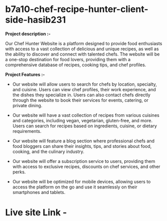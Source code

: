 # b7a10-chef-recipe-hunter-client-side-hasib231

**Project description :-**

Our Chef Hunter Website is a platform designed to provide food enthusiasts with access to a vast collection of delicious and unique recipes, as well as the ability to discover and connect with talented chefs. The website will be a one-stop destination for food lovers, providing them with a comprehensive database of recipes, cooking tips, and chef profiles.

**Project Features :-**

- Our website will allow users to search for chefs by location, specialty, and cuisine. Users can view chef profiles, their work experience, and the dishes they specialize in. Users can also contact chefs directly through the website to book their services for events, catering, or private dining.

- Our website will have a vast collection of recipes from various cuisines and categories, including vegan, vegetarian, gluten-free, and more. Users can search for recipes based on ingredients, cuisine, or dietary requirements.

- Our website will feature a blog section where professional chefs and food bloggers can share their insights, tips, and stories about food, cooking, and the culinary industry.

- Our website will offer a subscription service to users, providing them with access to exclusive recipes, discounts on chef services, and other perks.

- Our website will be optimized for mobile devices, allowing users to access the platform on the go and use it seamlessly on their smartphones and tablets.

# Live site Link - 
